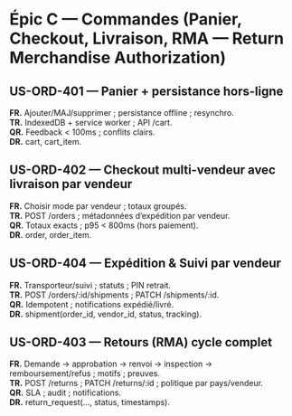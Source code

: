 # Épic C — Commandes (Panier, Checkout, Livraison, RMA — Return Merchandise Authorization)

## US-ORD-401 — Panier + persistance hors-ligne
**FR.** Ajouter/MAJ/supprimer ; persistance offline ; resynchro.  
**TR.** IndexedDB + service worker ; API /cart.  
**QR.** Feedback < 100ms ; conflits clairs.  
**DR.** cart, cart_item.

## US-ORD-402 — Checkout multi-vendeur avec livraison par vendeur
**FR.** Choisir mode par vendeur ; totaux groupés.  
**TR.** POST /orders ; métadonnées d’expédition par vendeur.  
**QR.** Totaux exacts ; p95 < 800ms (hors paiement).  
**DR.** order, order_item.

## US-ORD-404 — Expédition & Suivi par vendeur
**FR.** Transporteur/suivi ; statuts ; PIN retrait.  
**TR.** POST /orders/:id/shipments ; PATCH /shipments/:id.  
**QR.** Idempotent ; notifications expédié/livré.  
**DR.** shipment(order_id, vendor_id, status, tracking).

## US-ORD-403 — Retours (RMA) cycle complet
**FR.** Demande → approbation → renvoi → inspection → remboursement/refus ; motifs ; preuves.  
**TR.** POST /returns ; PATCH /returns/:id ; politique par pays/vendeur.  
**QR.** SLA ; audit ; notifications.  
**DR.** return_request(..., status, timestamps).
